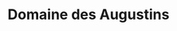 ---
title: "Domaine des Augustins"
url: /saint-mathieu-de-treviers/domaine-des-augustins/
shop: alcool
---